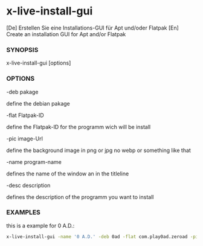 # x-live-install-gui
  [De] Erstellen Sie eine Installations-GUI für Apt und/oder Flatpak  [En] Create an installation GUI for Apt and/or Flatpak

### SYNOPSIS

x-live-install-gui [options]


### OPTIONS


-deb pakage

  define the debian pakage

    
-flat Flatpak-ID
  
  define the Flatpak-ID for the programm wich will be install

    
-pic image-Url
  
  define the background image in png or jpg no webp or  something like that


-name program-name
  
  defines the name of the window an in the titleline


-desc description
  
  defines the description of the programm you want to install


### EXAMPLES
this is a example for 0 A.D.:

```bash
x-live-install-gui -name '0 A.D.' -deb 0ad -flat com.play0ad.zeroad -pic 'https://play0ad.com/wp-content/gallery/screenshots/EgyptianPyramids.jpg' -desc 'a free, open-source game of ancient warfare'

